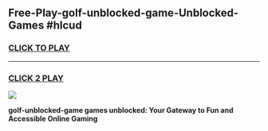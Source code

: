 
## Free-Play-golf-unblocked-game-Unblocked-Games #hlcud
<h3>
<a href="https://news.freeplayer.one?title=golf-unblocked-game&ref=8M">CLICK TO PLAY</a></h3>
<hr>

<h3>
<a href="https://news.freeplayer.one?title=golf-unblocked-game&ref=8M">CLICK 2 PLAY</a>
  
</h3>

<a href="https://news.freeplayer.one?title=golf-unblocked-game&ref=8M"><img src="https://clearcache.store/games.png"></a>


**golf-unblocked-game games unblocked: Your Gateway to Fun and Accessible Online Gaming**
